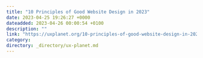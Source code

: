 ```yaml
---
title: "10 Principles of Good Website Design in 2023"
date: 2023-04-25 19:26:27 +0000
dateadded: 2023-04-26 00:00:54 +0100
description: ""
link: "https://uxplanet.org/10-principles-of-good-website-design-in-2023-47e673ddac4c?source=rss----819cc2aaeee0---4"
category:
directory: _directory/ux-planet.md
---
```

